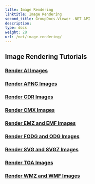```yaml
---
title: Image Rendering
linktitle: Image Rendering
second_title: GroupDocs.Viewer .NET API
description: 
type: docs
weight: 28
url: /net/image-rendering/
---
```


## Image Rendering Tutorials
### [Render AI Images](./render-ai-images/)
### [Render APNG Images](./render-apng-images/)
### [Render CDR Images](./render-cdr-images/)
### [Render CMX Images](./render-cmx-images/)
### [Render EMZ and EMF Images](./render-emz-emf-images/)
### [Render FODG and ODG Images](./render-fodg-odg-images/)
### [Render SVG and SVGZ Images](./render-svg-svgz-images/)
### [Render TGA Images](./render-tga-images/)
### [Render WMZ and WMF Images](./render-wmz-wmf-images/)